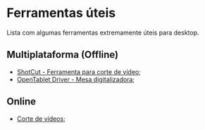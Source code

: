 # Ferramentas úteis

Lista com algumas ferramentas extremamente úteis para desktop.

## Multiplataforma (Offline)

- [ShotCut - Ferramenta para corte de vídeo](https://shotcut.org/download/);
- [OpenTablet Driver - Mesa digitalizadora](opentabletdriver.net);

## Online

- [Corte de vídeos](https://online-video-cutter.com/pt/);
